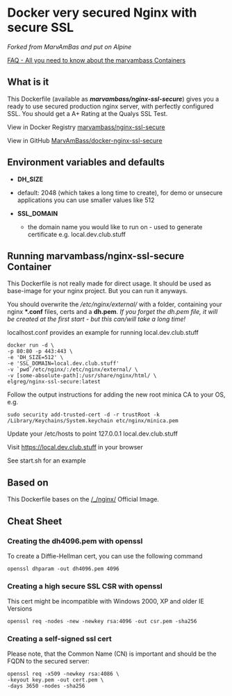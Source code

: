 # Docker very secured Nginx with secure SSL
_Forked from MarvAmBas and put on Alpine_

[FAQ - All you need to know about the marvambass Containers](https://marvin.im/docker-faq-all-you-need-to-know-about-the-marvambass-containers/)

## What is it

This Dockerfile (available as ___marvambass/nginx-ssl-secure___) gives you a ready to use secured production nginx server, with perfectly configured SSL. You should get a A+ Rating at the Qualys SSL Test.

View in Docker Registry [marvambass/nginx-ssl-secure](https://registry.hub.docker.com/u/marvambass/nginx-ssl-secure/)

View in GitHub [MarvAmBass/docker-nginx-ssl-secure](https://github.com/MarvAmBass/docker-nginx-ssl-secure)

## Environment variables and defaults

* __DH\_SIZE__
 * default: 2048 (which takes a long time to create), for demo or unsecure applications you can use smaller values like 512

* __SSL_DOMAIN__
  * the domain name you would like to run on - used to generate certificate e.g. local.dev.club.stuff

## Running marvambass/nginx-ssl-secure Container

This Dockerfile is not really made for direct usage. It should be used as base-image for your nginx project. But you can run it anyways.

You should overwrite the _/etc/nginx/external/_ with a folder, containing your nginx __\*.conf__ files, certs and a __dh.pem__.
_If you forget the dh.pem file, it will be created at the first start - but this can/will take a long time!_

localhost.conf provides an example for running local.dev.club.stuff

    docker run -d \
    -p 80:80 -p 443:443 \
    -e 'DH_SIZE=512' \
    -e 'SSL_DOMAIN=local.dev.club.stuff'
    -v `pwd`/etc/nginx/:/etc/nginx/external/ \
    -v [some-absolute-path]:/usr/share/nginx/html/ \
    elgreg/nginx-ssl-secure:latest

Follow the output instructions for adding the new root minica CA to your OS, e.g.

`sudo security add-trusted-cert -d -r trustRoot -k /Library/Keychains/System.keychain etc/nginx/minica.pem`

Update your /etc/hosts to point 127.0.0.1 local.dev.club.stuff

Visit https://local.dev.club.stuff in your browser

See start.sh for an example

## Based on

This Dockerfile bases on the [/\_/nginx/](https://registry.hub.docker.com/_/nginx/) Official Image.

## Cheat Sheet

### Creating the dh4096.pem with openssl

To create a Diffie-Hellman cert, you can use the following command

    openssl dhparam -out dh4096.pem 4096

### Creating a high secure SSL CSR with openssl

This cert might be incompatible with Windows 2000, XP and older IE Versions

    openssl req -nodes -new -newkey rsa:4096 -out csr.pem -sha256

### Creating a self-signed ssl cert

Please note, that the Common Name (CN) is important and should be the FQDN to the secured server:

    openssl req -x509 -newkey rsa:4086 \
    -keyout key.pem -out cert.pem \
    -days 3650 -nodes -sha256
